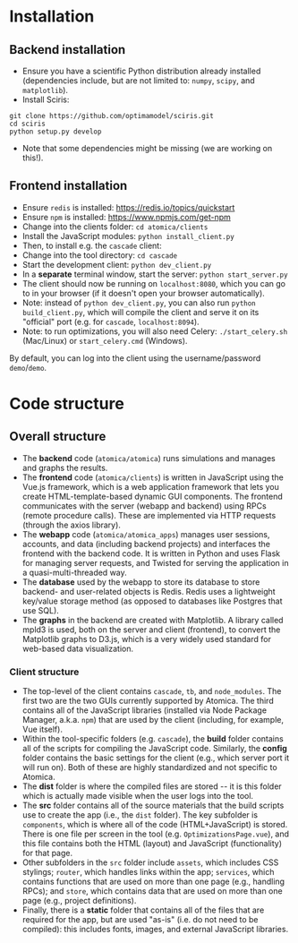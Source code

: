 # Installation

## Backend installation

* Ensure you have a scientific Python distribution already installed (dependencies include, but are not limited to: `numpy`, `scipy`, and `matplotlib`).
* Install Sciris:
```
git clone https://github.com/optimamodel/sciris.git
cd sciris
python setup.py develop
```
* Note that some dependencies might be missing (we are working on this!).

## Frontend installation
* Ensure `redis` is installed: https://redis.io/topics/quickstart
* Ensure `npm` is installed: https://www.npmjs.com/get-npm
* Change into the clients folder: `cd atomica/clients`
* Install the JavaScript modules: `python install_client.py`
* Then, to install e.g. the `cascade` client:
* Change into the tool directory: `cd cascade`
* Start the development client: `python dev_client.py`
* In a **separate** terminal window, start the server: `python start_server.py`
* The client should now be running on `localhost:8080`, which you can go to in your browser (if it doesn't open your browser automatically).
* Note: instead of `python dev_client.py`, you can also run `python build_client.py`, which will compile the client and serve it on its "official" port (e.g. for `cascade`, `localhost:8094`).
* Note: to run optimizations, you will also need Celery: `./start_celery.sh` (Mac/Linux) or `start_celery.cmd` (Windows).

By default, you can log into the client using the username/password `demo`/`demo`.

# Code structure

## Overall structure

* The **backend** code (`atomica/atomica`) runs simulations and manages and graphs the results.
* The **frontend** code (`atomica/clients`) is written in JavaScript using the Vue.js framework, which is a web application framework that lets you create HTML-template-based dynamic GUI components.  The frontend communicates with the server (webapp and backend) using RPCs (remote procedure calls).  These are implemented via HTTP requests (through the axios library).
* The **webapp** code (`atomica/atomica_apps`) manages user sessions, accounts, and data (including backend projects) and interfaces the frontend with the backend code. It is written in Python and uses Flask for managing server requests, and Twisted for serving the application in a quasi-multi-threaded way.
* The **database** used by the webapp to store its database to store backend- and user-related objects is Redis. Redis uses a lightweight key/value storage method (as opposed to databases like Postgres that use SQL).
* The **graphs** in the backend are created with Matplotlib.  A library called mpld3 is used, both on the server and client (frontend), to convert the Matplotlib graphs to D3.js, which is a very widely used standard for web-based data visualization.

### Client structure

* The top-level of the client contains `cascade`, `tb`, and `node_modules`. The first two are the two GUIs currently supported by Atomica. The third contains all of the JavaScript libraries (installed via Node Package Manager, a.k.a. `npm`) that are used by the client (including, for example, Vue itself).
* Within the tool-specific folders (e.g. `cascade`), the **build** folder contains all of the scripts for compiling the JavaScript code. Similarly, the **config** folder contains the basic settings for the client (e.g., which server port it will run on). Both of these are highly standardized and not specific to Atomica.
* The **dist** folder is where the compiled files are stored -- it is this folder which is actually made visible when the user logs into the tool.
* The **src** folder contains all of the source materials that the build scripts use to create the app (i.e., the `dist` folder). The key subfolder is `components`, which is where all of the code (HTML+JavaScript) is stored. There is one file per screen in the tool (e.g. `OptimizationsPage.vue`), and this file contains both the HTML (layout) and JavaScript (functionality) for that page.
* Other subfolders in the `src` folder include `assets`, which includes CSS stylings; `router`, which handles links within the app; `services`, which contains functions that are used on more than one page (e.g., handling RPCs); and `store`, which contains data that are used on more than one page (e.g., project definitions).
* Finally, there is a **static** folder that contains all of the files that are required for the app, but are used "as-is" (i.e. do not need to be compiled): this includes fonts, images, and external JavaScript libraries.
